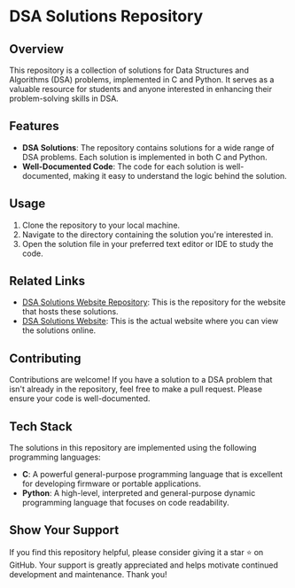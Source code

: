 # DSA Solutions Repository

## Overview
This repository is a collection of solutions for Data Structures and Algorithms (DSA) problems, implemented in C and Python. It serves as a valuable resource for students and anyone interested in enhancing their problem-solving skills in DSA.

## Features
- **DSA Solutions**: The repository contains solutions for a wide range of DSA problems. Each solution is implemented in both C and Python.
- **Well-Documented Code**: The code for each solution is well-documented, making it easy to understand the logic behind the solution.

## Usage
1. Clone the repository to your local machine.
2. Navigate to the directory containing the solution you're interested in.
3. Open the solution file in your preferred text editor or IDE to study the code.

## Related Links
- [DSA Solutions Website Repository](https://github.com/sayantan-2/DSA-SITE): This is the repository for the website that hosts these solutions.
- [DSA Solutions Website](https://codeyard.netlify.app): This is the actual website where you can view the solutions online.

## Contributing
Contributions are welcome! If you have a solution to a DSA problem that isn't already in the repository, feel free to make a pull request. Please ensure your code is well-documented.

## Tech Stack
The solutions in this repository are implemented using the following programming languages:
- **C**: A powerful general-purpose programming language that is excellent for developing firmware or portable applications.
- **Python**: A high-level, interpreted and general-purpose dynamic programming language that focuses on code readability.

## Show Your Support
If you find this repository helpful, please consider giving it a star :star: on GitHub. Your support is greatly appreciated and helps motivate continued development and maintenance. Thank you!
